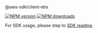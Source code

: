 @aws-sdk/client-ebs

[![NPM version](https://img.shields.io/npm/v/@aws-sdk/client-ebs/beta.svg)](https://www.npmjs.com/package/@aws-sdk/client-ebs)
[![NPM downloads](https://img.shields.io/npm/dm/@aws-sdk/client-ebs.svg)](https://www.npmjs.com/package/@aws-sdk/client-ebs)

For SDK usage, please step to [SDK readme](https://github.com/aws/aws-sdk-js-v3).
